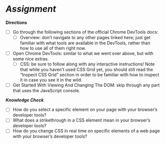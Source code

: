 # ***Assignment***
**Directions**
- [ ] Go through the following sections of the official Chrome DevTools docs:
    - [ ] Overview: don’t navigate to any other pages linked here; just get familiar with what tools are available in the DevTools, rather than how to use all of them right now.
- [ ] Open Chrome DevTools: similar to what we went over above, but with some nice extras.
    - [ ] CSS: be sure to follow along with any interactive instructions! Note that while you haven’t used CSS Grid yet, you should still read the “Inspect CSS Grid” section in order to be familiar with how to inspect it in case you see it in the wild.
- [ ] Get Started With Viewing And Changing The DOM: skip through any part that uses the JavaScript console.

***Knowledge Check***
- [ ] How do you select a specific element on your page with your browser’s developer tools?
- [ ] What does a strikethrough in a CSS element mean in your browser’s developer tools?
- [ ] How do you change CSS in real time on specific elements of a web page with your browser’s developer tools?